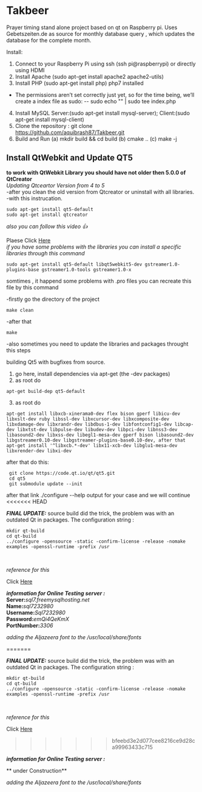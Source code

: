 # Takbeer
Prayer timing stand alone project based on qt on Raspberry pi. Uses Gebetszeiten.de as source for monthly database query , which updates the database for the complete month. 

Install:
1. Connect to your Raspberry Pi using ssh (ssh pi@raspberrypi) or directly using HDMI
2. Install Apache (sudo apt-get install apache2 apache2-utils)
3. Install PHP (sudo apt-get install php) php7 installed
- The permissions aren’t set correctly just yet, so for the time being, we’ll create a index file as sudo:
    --  sudo echo "<?php phpinfo(); ?>" | sudo tee index.php
4. Install MySQL Server:(sudo apt-get install mysql-server); Client:(sudo apt-get install mysql-client)
5. Clone the repository : git clone https://github.com/aquibrash87/Takbeer.git
6. Build and Run (a) mkdir build && cd build (b) cmake .. (c) make -j
## Install QtWebkit and Update QT5 
**to work with QtWebkit Library you should have not older then 5.0.0 of QtCreator**<br />
*Updating Qtceartor Version from 4 to 5*<br />
-after you clean the old version from Qtcreator or uninstall with all libraries.<br />
-with this instrucation.<br />
~~~
sudo apt-get install qt5-default
sudo apt-get install qtcreator 
~~~
*also you can follow this video :+1:*

Plaese Click [Here](https://www.youtube.com/watch?v=C_uOybXbDYI&feature=youtu.be)
<br />
*if you have some problems with the libraries you can install a specific libraries through this command*<br />
~~~
sudo apt-get install qt5-default libqt5webkit5-dev gstreamer1.0-plugins-base gstreamer1.0-tools gstreamer1.0-x
~~~
somtimes , it happend some problems with .pro files you can recreate this file
by this command 

-firstly go the directory of the project
~~~
make clean 
~~~
-after that
~~~
make
~~~
-also sometimes you need to update the libraries and packages 
throught this steps

building Qt5 with bugfixes from source.

1. go here, install dependencies via apt-get (the -dev packages)
2. as root do 
~~~
apt-get build-dep qt5-default
~~~
3. as root do 
~~~
apt-get install libxcb-xinerama0-dev flex bison gperf libicu-dev libxslt-dev ruby libssl-dev libxcursor-dev libxcomposite-dev libxdamage-dev libxrandr-dev libdbus-1-dev libfontconfig1-dev libcap-dev libxtst-dev libpulse-dev libudev-dev libpci-dev libnss3-dev libasound2-dev libxss-dev libegl1-mesa-dev gperf bison libasound2-dev libgstreamer0.10-dev libgstreamer-plugins-base0.10-dev, after that apt-get install '^libxcb.*-dev' libx11-xcb-dev libglu1-mesa-dev libxrender-dev libxi-dev
~~~
after that do this:
~~~
 git clone https://code.qt.io/qt/qt5.git
 cd qt5
 git submodule update --init
~~~ 
after that link ./configure --help output for your case and we will continue<br />
<<<<<<< HEAD

**_FINAL UPDATE:_** source build did the trick, the problem was with an outdated Qt in packages. The configuration string :<br />
~~~
mkdir qt-build
cd qt-build
../configure -opensource -static -confirm-license -release -nomake examples -openssl-runtime -prefix /usr
~~~
<br />

*reference for this*<br />

Click [Here](https://raspberrypi.stackexchange.com/questions/61078/qt-applications-dont-work-due-to-libegl/61086)<br />

**_information for Online Testing server :_**<br />
**Server:**_sql7.freemysqlhosting.net_ <br />
**Name:**_sql7232980_ <br />
**Username:**_Sql7232980_<br />
**Password:**_emQi4QeKmX_<br />
**PortNumber:**_3306_<br />

*adding the Aljazeera font to the /usr/local/share/fonts*

=======

**_FINAL UPDATE:_** source build did the trick, the problem was with an outdated Qt in packages. The configuration string :<br />
~~~
mkdir qt-build
cd qt-build
../configure -opensource -static -confirm-license -release -nomake examples -openssl-runtime -prefix /usr
~~~
<br />

*reference for this*<br />

Click [Here](https://raspberrypi.stackexchange.com/questions/61078/qt-applications-dont-work-due-to-libegl/61086)<br />
>>>>>>> bfeebd3e2d077cee8216ce9d28ca99963433c715

**_information for Online Testing server :_**<br />

** under Construction**<br />


*adding the Aljazeera font to the /usr/local/share/fonts*
